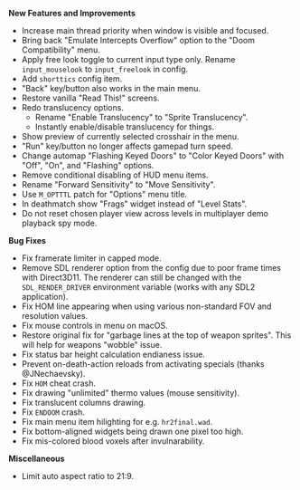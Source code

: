 **New Features and Improvements**
* Increase main thread priority when window is visible and focused.
* Bring back "Emulate Intercepts Overflow" option to the "Doom Compatibility" menu.
* Apply free look toggle to current input type only. Rename `input_mouselook` to `input_freelook` in config.
* Add `shorttics` config item.
* "Back" key/button also works in the main menu.
* Restore vanilla "Read This!" screens.
* Redo translucency options.
  - Rename "Enable Translucency" to "Sprite Translucency".
  - Instantly enable/disable translucency for things.
* Show preview of currently selected crosshair in the menu.
* "Run" key/button no longer affects gamepad turn speed.
* Change automap "Flashing Keyed Doors" to "Color Keyed Doors" with "Off", "On", and "Flashing" options.
* Remove conditional disabling of HUD menu items.
* Rename "Forward Sensitivity" to "Move Sensitivity".
* Use `M_OPTTTL` patch for "Options" menu title.
* In deathmatch show "Frags" widget instead of "Level Stats".
* Do not reset chosen player view across levels in multiplayer demo playback spy mode.

**Bug Fixes**
* Fix framerate limiter in capped mode.
* Remove SDL renderer option from the config due to poor frame times with Direct3D11. The renderer can still be changed with the `SDL_RENDER_DRIVER` environment variable (works with any SDL2 application).
* Fix HOM line appearing when using various non-standard FOV and resolution values.
* Fix mouse controls in menu on macOS.
* Restore original fix for "garbage lines at the top of weapon sprites". This will help for weapons "wobble" issue.
* Fix status bar height calculation endianess issue.
* Prevent on-death-action reloads from activating specials (thanks @JNechaevsky).
* Fix `HOM` cheat crash.
* Fix drawing "unlimited" thermo values (mouse sensitivity).
* Fix translucent columns drawing.
* Fix `ENDOOM` crash.
* Fix main menu item hilighting for e.g. `hr2final.wad`.
* Fix bottom-aligned widgets being drawn one pixel too high.
* Fix mis-colored blood voxels after invulnarability.

**Miscellaneous**
* Limit auto aspect ratio to 21:9.
